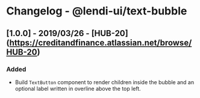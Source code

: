 # Changelog - @lendi-ui/text-bubble

## [1.0.0] - 2019/03/26 - [HUB-20] (https://creditandfinance.atlassian.net/browse/HUB-20)

### Added
- Build `TextButton` component to render children inside the bubble and an optional label written in overline above the top left.
